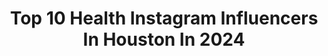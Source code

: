 ---
title: Top 10 Health Instagram Influencers In Houston In 2024
description: >-
  Find top health Instagram influencers in Houston in 2024. Most popular hashtags: #health #love #houston #pregnancy.
platform: Instagram
hits: 140
text_top: Identify the most popular Instagram influencers on inBeat.
text_bottom: Our search engine has 140 Instagram influencers like this in Houston, United States for you to work with.
profiles:
  - username: "polgarkriszta"
    fullname: >-
      Krisztina Polgar
    bio: >-
      🇭🇺🇺🇸📍HTX Proud mom and wife 👨‍👩‍👦‍👦 Miss Earth Hungary 2008👸 Hungarian model💃🏼 Poker enthusiast ♣️ Adrenalin junkie 🎢 Fashion addict 👗👠
    location: "United States"
    followers: 97611
    engagement: 377
    commentsToLikes: 0.011375
    id: ckaoudkudztac0i78r034zzkn
    verified: false
    hashtags: "#parenthood, #parentingmemes, #parenting, #houston"
  - username: "jasminerdh"
    fullname: >-
      Jasmine Williams, RDH, BSDH, MHA
    bio: >-
      Registered Dental Hygienist | Houston📍 Health • Wellness • Lifestyle Personal: @JasminesDailyLifestyle Dental Products I Use⤵️
    location: "United States"
    followers: 169394
    engagement: 680
    commentsToLikes: 0.138896
    id: ck8wgldpvhku30j78qdp4u1ya
    verified: false
    hashtags: "#dentaltips, #oralhealth, #healthtips, #healthylifestyle"
  - username: "chubbystruggles"
    fullname: >-
      Alex Sundstrom
    bio: >-
      👗: Queer fat model 🪡: Crafty sewing queen 🌵: Plant and dog mama ❤️ Self-love, mental health, yoga 📍Houston, TX 📧: alexandriasundstrom@gmail.com
    location: "United States"
    followers: 34713
    engagement: 107
    commentsToLikes: 0.052317
    id: ck14kfgxqp9h30i19esmzrc35
    verified: false
    hashtags: "#athleta, #palmsprings, #visiblyfat, #plussizefashion"
  - username: "aphricanace"
    fullname: >-
      Dami Olatunde
    bio: >-
      😂🎤 MC/Entertainer 📧 Booking/Promo: AphricanAce@Gmail.com 🏠 TX Realtor (Houston) @damitherealtor Health/Wellness @acetlcfitness Click here 👇🏾👇🏾
    location: "United States"
    followers: 502560
    engagement: 158
    commentsToLikes: 0.053332
    id: ck0vwhtu2tuyj0i19cbafjoq1
    verified: true
    hashtags: "#damitherealtor, #realtorwithasenseofhumor, #flashbackfriday, #dtr"
  - username: "thebigfashionguy"
    fullname: >-
      Michael-Anthony
    bio: >-
      Live Big, Dress Big, & Leave a Big Impression! The Wife @iamplusblog The Couple @hisbigherplus The Purpose @menofsize 📍Houston
    location: "United States"
    followers: 43702
    engagement: 150
    commentsToLikes: 0.048627
    id: ck137f3xkb8d20i19ooed29qp
    verified: false
    hashtags: "#mensstyle, #bigandtall, #junetenth, #mensfashion"
  - username: "ffadejumo"
    fullname: >-
      Funke Felix-Adejumo
    bio: >-
      *Female Enthusiast *Global Speaker Honoring God...Blessing Humanity +2348180299999 +2349027775557
    location: "United States"
    followers: 1414847
    engagement: 21
    commentsToLikes: 0.030692
    id: ck0w27ci4myco0i19ggy3z49s
    verified: true
    hashtags: "#convention, #love, #women, #vacation"
  - username: "sincerelyonyi"
    fullname: >-
      Onyi Azih | Mom & Lifestyle Blogger
    bio: >-
      ✨TikTok 95k+ 👩🏾‍⚕️Psych PA ♾Balancing Motherhood, Wellness & Travel 💻 Ft @insiderbusiness @health 💌sincerelyonyi@gmail.com 📍Houston
    location: "United States"
    followers: 105202
    engagement: 126
    commentsToLikes: 0.030683
    id: ck14kv4onrgjq0i19spnw2j8k
    verified: false
    hashtags: "#ad, #boymom, #aapa24, #walmartpartner"
  - username: "lynzchristiantv"
    fullname: >-
      LYNDSAY LEVINGSTON
    bio: >-
      🙏🏾 Jeremiah 29:11💕💚 Founder @imasurviveher Media Multihyphenate
    location: "United States"
    followers: 7237
    engagement: 430
    commentsToLikes: 0.138130
    id: ckap2ef6pyh3v0i78il6i8lqp
    verified: true
    hashtags: "#htown, #morocco, #africa, #ktsuradio"
  - username: "farahnofal__"
    fullname: >-
      Farah Nofal - فرح نوفل
    bio: >-
      Expecting Mama 🫶🏻 ▫️Lifestyle•Wellness•Yoga•Nutrition▫️ ▫️YOGA TEACHER & HEALTH COACH @nestlepurelifeeg & @egyfoodbank Ambassador 📍Cairo/ Houston
    location: "United States"
    followers: 289417
    engagement: 57
    commentsToLikes: 0.006006
    id: ck6tv8qhaktfr0j71py61b5fj
    verified: false
    hashtags: "#pregnancy, #summerdays, #egypt, #preggooutfits"
  - username: "every_now_and_jenn"
    fullname: >-
      Jenn Peterson
    bio: >-
      🌟LIVING WITH JOY🌟 🙏 God 👩‍❤️‍👨 Family🤰Mommy 🐾 Pets 🌍Travel 🧘🏼Health 💻Entreprenuer Owner of @blend_nutrition_houston & @workfromhome
    location: "United States"
    followers: 28584
    engagement: 181
    commentsToLikes: 0.026817
    id: ckap37ufo1x2e0i78z40y7epj
    verified: false
    hashtags: "#blessed, #raymondwroe, #babysophie, #entrepreneur"
---